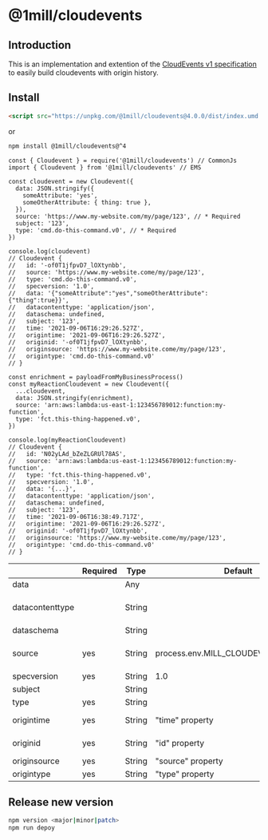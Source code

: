 # @1mill/cloudevents

## Introduction

This is an implementation and extention of the [CloudEvents v1 specification](https://github.com/cloudevents/spec) to easily build cloudevents with origin history.


## Install

```html
<script src="https://unpkg.com/@1mill/cloudevents@4.0.0/dist/index.umd.js">
```

or

```bash
npm install @1mill/cloudevents@^4
```

```node
const { Cloudevent } = require('@1mill/cloudevents') // CommonJs
import { Cloudevent } from '@1mill/cloudevents' // EMS

const cloudevent = new Cloudevent({
  data: JSON.stringify({
    someAttribute: 'yes',
    someOtherAttribute: { thing: true },
  }),
  source: 'https://www.my-website.com/my/page/123', // * Required
  subject: '123',
  type: 'cmd.do-this-command.v0', // * Required
})

console.log(cloudevent)
// Cloudevent {
//   id: '-of0T1jfpvD7_lOXtynbb',
//   source: 'https://www.my-website.come/my/page/123',
//   type: 'cmd.do-this-command.v0',
//   specversion: '1.0',
//   data: '{"someAttribute":"yes","someOtherAttribute":{"thing":true}}',
//   datacontenttype: 'application/json',
//   dataschema: undefined,
//   subject: '123',
//   time: '2021-09-06T16:29:26.527Z',
//   origintime: '2021-09-06T16:29:26.527Z',
//   originid: '-of0T1jfpvD7_lOXtynbb',
//   originsource: 'https://www.my-website.come/my/page/123',
//   origintype: 'cmd.do-this-command.v0'
// }

const enrichment = payloadFromMyBusinessProcess()
const myReactionCloudevent = new Cloudevent({
  ...cloudevent,
  data: JSON.stringify(enrichment),
  source: 'arn:aws:lambda:us-east-1:123456789012:function:my-function',
  type: 'fct.this-thing-happened.v0',
})

console.log(myReactionCloudevent)
// Cloudevent {
//   id: 'N02yLAd_bZeZLGRUl78AS',
//   source: 'arn:aws:lambda:us-east-1:123456789012:function:my-function',
//   type: 'fct.this-thing-happened.v0',
//   specversion: '1.0',
//   data: '{...}',
//   datacontenttype: 'application/json',
//   dataschema: undefined,
//   subject: '123',
//   time: '2021-09-06T16:38:49.717Z',
//   origintime: '2021-09-06T16:29:26.527Z',
//   originid: '-of0T1jfpvD7_lOXtynbb',
//   originsource: 'https://www.my-website.come/my/page/123',
//   origintype: 'cmd.do-this-command.v0'
// }
```

|                 | Required | Type   | Default                              | Notes                                                                                    |
|-----------------|----------|--------|--------------------------------------|------------------------------------------------------------------------------------------|
| data            |          | Any    |                                      |                                                                                          |
| datacontenttype |          | String |                                      | If "data" is present, defaults to "application/json" unless specified otherwise          |
| dataschema      |          | String |                                      |                                                                                          |
| source          | yes      | String | process.env.MILL_CLOUDEVENTS_SOURCE  | Recommended to use universal identifier (e.g. https://my-domain.com/my/feature/path/123) |
| specversion     | yes      | String | 1.0                                  | Cloudevent specification version                                                         |
| subject         |          | String |                                      |                                                                                          |
| type            | yes      | String |                                      |                                                                                          |
| origintime      | yes      | String | "time" property                      | "time" property is internally generated as part of the package                           |
| originid        | yes      | String | "id" property                        | "id" property is internally generated as part of the package                             |
| originsource    | yes      | String | "source" property                    |                                                                                          |
| origintype      | yes      | String | "type" property                      |                                                                                          |

## Release new version

```bash
npm version <major|minor|patch>
npm run depoy
```
